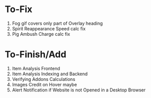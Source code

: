# To-Fix

1) Fog gif covers only part of Overlay heading
2) Spirit Reappearance Speed calc fix
3) Pig Ambush Charge calc fix

# To-Finish/Add

1) Item Analysis Frontend
2) Item Analysis Indexing and Backend
3) Verifying Addons Calculations
4) Images Credit on Hover maybe
5) Alert Notification if Website is not Opened in a Desktop Browser 


